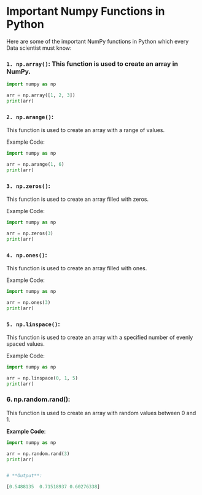# Important Numpy Functions in Python

Here are some of the important NumPy functions in Python which every Data scientist must know:

### `1. np.array()`: This function is used to create an array in NumPy.

```python
import numpy as np

arr = np.array([1, 2, 3])
print(arr)

```

### `2. np.arange()`:

This function is used to create an array with a range of values.

Example Code:

```python
import numpy as np

arr = np.arange(1, 6)
print(arr)
```

### `3. np.zeros()`:

This function is used to create an array filled with zeros.

Example Code:

```python
import numpy as np

arr = np.zeros(3)
print(arr)

```

### `4. np.ones()`:

This function is used to create an array filled with ones.

Example Code:

```python
import numpy as np

arr = np.ones(3)
print(arr)
```

### `5. np.linspace()`:

This function is used to create an array with a specified number of evenly spaced values.

Example Code:

```python
import numpy as np

arr = np.linspace(0, 1, 5)
print(arr)
```

### **6. np.random.rand()**:

This function is used to create an array with random values between 0 and 1.

**Example Code**:

```python
import numpy as np

arr = np.random.rand(3)
print(arr)


# **Output**:

[0.5488135  0.71518937 0.60276338]

```
